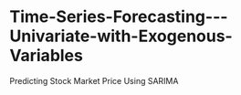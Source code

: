 # Time-Series-Forecasting---Univariate-with-Exogenous-Variables
Predicting Stock Market Price Using SARIMA
